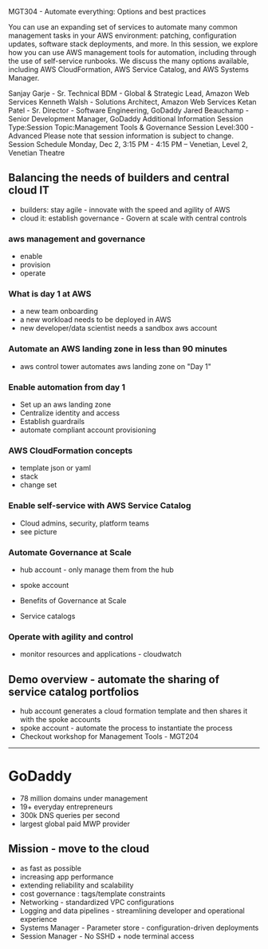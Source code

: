 MGT304 - Automate everything: Options and best practices

You can use an expanding set of services to automate many common management tasks in your AWS environment: patching, configuration updates, software stack deployments, and more. In this session, we explore how you can use AWS management tools for automation, including through the use of self-service runbooks. We discuss the many options available, including AWS CloudFormation, AWS Service Catalog, and AWS Systems Manager.


Sanjay Garje - Sr. Technical BDM - Global & Strategic Lead, Amazon Web Services
Kenneth Walsh - Solutions Architect, Amazon Web Services
Ketan Patel - Sr. Director - Software Engineering, GoDaddy
Jared Beauchamp - Senior Development Manager, GoDaddy
Additional Information
Session Type:Session
Topic:Management Tools & Governance
Session Level:300 - Advanced
Please note that session information is subject to change.
Session Schedule
Monday, Dec 2, 3:15 PM - 4:15 PM
– Venetian, Level 2, Venetian Theatre

## Balancing the needs of builders and central cloud IT
- builders: stay agile - innovate with the speed and agility of AWS
- cloud it: establish governance - Govern at scale with central controls

### aws management and governance
- enable 
- provision
- operate

### What is day 1 at AWS
- a new team onboarding
- a new workload needs to be deployed in AWS
- new developer/data scientist needs a sandbox aws account

### Automate an AWS landing zone in less than 90 minutes
- aws control tower automates aws landing zone on "Day 1"


### Enable automation from day 1
- Set up an aws landing zone
- Centralize identity and access
- Establish guardrails
- automate compliant account provisioning

### AWS CloudFormation concepts
- template json or yaml
- stack 
- change set

### Enable self-service with AWS Service Catalog
- Cloud admins, security, platform teams
- see picture

### Automate Governance at Scale
- hub account - only manage them from the hub
- spoke account

- Benefits of Governance at Scale
- Service catalogs

### Operate with agility and control
- monitor resources and applications - cloudwatch

## Demo overview - automate the sharing of service catalog portfolios
- hub account generates a cloud formation template and then shares it with the spoke accounts
- spoke account - automate the process to instantiate the process
- Checkout workshop for Management Tools - MGT204

---

# GoDaddy
- 78 million domains under management
- 19+ everyday entrepreneurs
- 300k DNS queries per second
- largest global paid MWP provider

## Mission - move to the cloud

- as fast as possible
- increasing app performance
- extending reliability and scalability
- cost governance : tags/template constraints
- Networking - standardized VPC configurations
- Logging and data pipelines - streamlining developer and operational experience
- Systems Manager - Parameter store - configuration-driven deployments
- Session Manager - No SSHD + node terminal access











